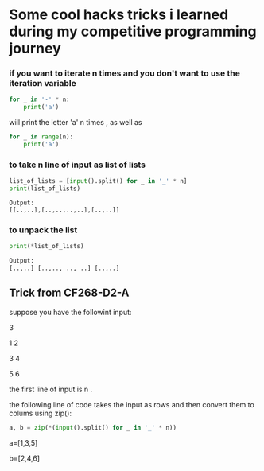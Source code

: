 # Some cool hacks tricks i learned during my competitive programming journey

### if you want to iterate n times and you don't want to use the iteration variable

```python
for _ in '-' * n:
    print('a')
```

will print the letter 'a' n times , as well as

```python
for _ in range(n):
    print('a')
```

### to take n line of input as list of lists

```python
list_of_lists = [input().split() for _ in '_' * n]
print(list_of_lists)
```

```
Output:
[[..,..],[..,..,..,..],[..,..]]
```

### to unpack the list

```python
print(*list_of_lists)
```

```python
Output:
[..,..] [..,.., .., ..] [..,..]
```

## Trick from CF268-D2-A

suppose you have the followint input:

3

1 2

3 4

5 6

the first line of input is n .

the following line of code takes the input as rows and then convert them to colums using zip():

```python
a, b = zip(*(input().split() for _ in '_' * n))
```

a=[1,3,5]

b=[2,4,6]


